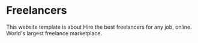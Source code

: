 # Freelancers
This website template is about Hire the best freelancers for any job, online. World's largest freelance marketplace.
